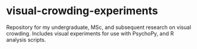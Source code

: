 # visual-crowding-experiments
Repository for my undergraduate, MSc, and subsequent research on visual crowding. Includes visual experiments for use with PsychoPy, and R analysis scripts.
